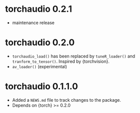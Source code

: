 
# torchaudio 0.2.1

* maintenance release

# torchaudio 0.2.0

* `torchaudio_load()` has been replaced by `tuneR_loader()` and `tranform_to_tensor()`. Inspired by {torchvision}.
* `av_loader()` (experimental)

# torchaudio 0.1.1.0

* Added a `NEWS.md` file to track changes to the package.
* Depends on {torch} >= 0.2.0
